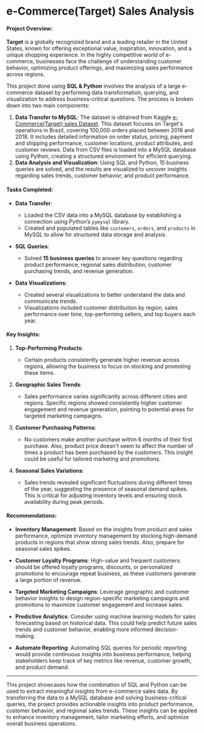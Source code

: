 # e-Commerce(Target) Sales Analysis

#### **Project Overview**:
**Target** is a globally recognized brand and a leading retailer in the United States, known for offering exceptional value, inspiration, innovation, and a unique shopping experience. In the highly competitive world of e-commerce, businesses face the challenge of understanding customer behavior, optimizing product offerings, and maximizing sales performance across regions. 

This project done using **SQL & Python** involves the analysis of a large e-commerce dataset by performing data transformation, querying, and visualization to address business-critical questions. The process is broken down into two main components:
1. **Data Transfer to MySQL**: The dataset is obtained from Kaggle [e-Commerce(Target) sales Dataset](https://www.kaggle.com/datasets/devarajv88/target-dataset). This dataset focuses on Target's operations in Brazil, covering 100,000 orders placed between 2016 and 2018. It includes detailed information on order status, pricing, payment and shipping performance, customer locations, product attributes, and customer reviews. Data from CSV files is loaded into a MySQL database using Python, creating a structured environment for efficient querying.
2. **Data Analysis and Visualization**: Using SQL and Python, 15 business queries are solved, and the results are visualized to uncover insights regarding sales trends, customer behavior, and product performance.

#### **Tasks Completed**:
- **Data Transfer**: 
  - Loaded the CSV data into a MySQL database by establishing a connection using Python’s `pymysql` library.
  - Created and populated tables like `customers`, `orders`, and `products` in MySQL to allow for structured data storage and analysis.
  
- **SQL Queries**:
  - Solved **15 business queries** to answer key questions regarding product performance, regional sales distribution, customer purchasing trends, and revenue generation.
  
- **Data Visualizations**:
  - Created several visualizations to better understand the data and communicate trends.
  - Visualizations included customer distribution by region, sales performance over time, top-performing sellers, and top buyers each year.

#### **Key Insights**:
1. **Top-Performing Products**:
   - Certain products consistently generate higher revenue across regions, allowing the business to focus on stocking and promoting these items.
   
2. **Geographic Sales Trends**:
   - Sales performance varies significantly across different cities and regions. Specific regions showed consistently higher customer engagement and revenue generation, pointing to potential areas for targeted marketing campaigns.

3. **Customer Purchasing Patterns**:
   - No customers make another purchase within 6 months of their first purchase. Also, product price doesn't seem to affect the number of times a product has been purchased by the customers. This insight could be useful for tailored marketing and promotions.

4. **Seasonal Sales Variations**:
   - Sales trends revealed significant fluctuations during different times of the year, suggesting the presence of seasonal demand spikes. This is critical for adjusting inventory levels and ensuring stock availability during peak periods.

#### **Recommendations**:
- **Inventory Management**: Based on the insights from product and sales performance, optimize inventory management by stocking high-demand products in regions that show strong sales trends. Also, prepare for seasonal sales spikes.

- **Customer Loyalty Programs**: High-value and frequent customers should be offered loyalty programs, discounts, or personalized promotions to encourage repeat business, as these customers generate a large portion of revenue.
  
- **Targeted Marketing Campaigns**: Leverage geographic and customer behavior insights to design region-specific marketing campaigns and promotions to maximize customer engagement and increase sales.

- **Predictive Analytics**: Consider using machine learning models for sales forecasting based on historical data. This could help predict future sales trends and customer behavior, enabling more informed decision-making.
  
- **Automate Reporting**: Automating SQL queries for periodic reporting would provide continuous insights into business performance, helping stakeholders keep track of key metrics like revenue, customer growth, and product demand.

---

This project showcases how the combination of SQL and Python can be used to extract meaningful insights from e-commerce sales data. By transferring the data to a MySQL database and solving business-critical queries, the project provides actionable insights into product performance, customer behavior, and regional sales trends. These insights can be applied to enhance inventory management, tailor marketing efforts, and optimize overall business operations.
